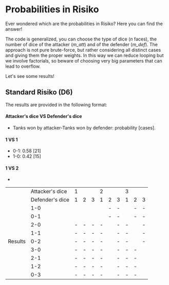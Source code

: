 # Probabilities in Risiko
Ever wondered which are the probabilities in Risiko?
Here you can find the answer!

The code is generalized, you can choose the type of dice (_n_ faces), the number of dice of the attacker (_m\_att_) and of the defender (_m\_def_).
The approach is not pure brute-force, but rather considering all distinct cases and giving them the proper weights. In this way we can reduce looping but we involve factorials, so beware of choosing very big parameters that can lead to overflow. 

Let's see some results!

## Standard Risiko (D6)
The results are provided in the following format:
#### Attacker's dice VS Defender's dice
* Tanks won by attacker-Tanks won by defender:  probability \[cases\].
#### 1 VS 1
* 0-1: 0.58 \[21\]
* 1-0: 0.42 \[15\]
#### 1 VS 2
*

<table>
  <tr>
    <td></td>
    <td>Attacker's dice</td>
    <td colspan='3'>1</td>
    <td colspan='3'>2</td>
    <td colspan='3'>3</td>
  </tr>
  <tr>
    <td></td>
    <td>Defender's dice</td>
    <td>1</td><td>2</td><td>3</td><td>1</td><td>2</td><td>3</td><td>1</td><td>2</td><td>3</td>
  </tr>
  <tr>
    <td rowspan='9' >Results</td><td>1-0</td><td></td><td></td><td></td> <td></td><td>-</td><td>-</td> <td></td><td>-</td><td>-</td>
  </tr>
  <tr><td>0-1</td> <td></td><td></td><td></td>  <td></td><td>-</td><td>-</td>  <td></td><td>-</td><td>-</td></tr>
  
  <tr><td>2-0</td> <td>-</td><td>-</td><td>-</td>  <td>-</td><td></td><td>-</td>  <td>-</td><td></td><td>-</td></tr>
  <tr><td>1-1</td> <td>-</td><td>-</td><td>-</td>  <td>-</td><td></td><td>-</td>  <td>-</td><td></td><td>-</td></tr>
  <tr><td>0-2</td> <td>-</td><td>-</td><td>-</td>  <td>-</td><td></td><td>-</td>  <td>-</td><td></td><td>-</td></tr>
  
  <tr><td>3-0</td> <td>-</td><td>-</td><td>-</td>  <td>-</td><td></td><td>-</td>  <td>-</td><td>-</td><td></td></tr>
  <tr><td>2-1</td> <td>-</td><td>-</td><td>-</td>  <td>-</td><td></td><td>-</td>  <td>-</td><td>-</td><td></td></tr>
  <tr><td>1-2</td> <td>-</td><td>-</td><td>-</td>  <td>-</td><td></td><td>-</td>  <td>-</td><td>-</td><td></td></tr>
  <tr><td>0-3</td> <td>-</td><td>-</td><td>-</td>  <td>-</td><td></td><td>-</td>  <td>-</td><td>-</td><td></td></tr>
</table>
